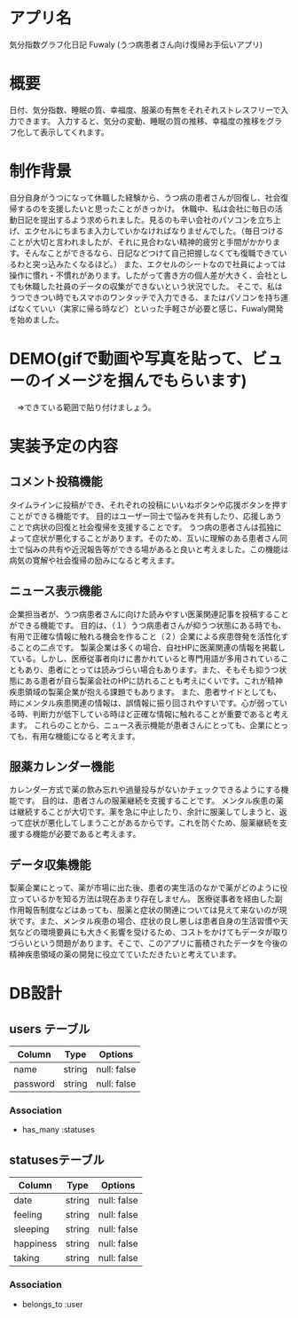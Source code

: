 # アプリ名
気分指数グラフ化日記 Fuwaly (うつ病患者さん向け復帰お手伝いアプリ)

# 概要
日付、気分指数、睡眠の質、幸福度、服薬の有無をそれそれストレスフリーで入力できます。
入力すると、気分の変動、睡眠の質の推移、幸福度の推移をグラフ化して表示してくれます。

# 制作背景
自分自身がうつになって休職した経験から、うつ病の患者さんが回復し、社会復帰するのを支援したいと思ったことがきっかけ。
休職中、私は会社に毎日の活動日記を提出するよう求められました。見るのも辛い会社のパソコンを立ち上げ、エクセルにちまちま入力していかなければなりませんでした。（毎日つけることが大切と言われましたが、それに見合わない精神的疲労と手間がかかります。そんなことができるなら、日記などつけて自己把握しなくても復職できているわと突っ込みたくなるほど。）
また、エクセルのシートなので社員によっては操作に慣れ・不慣れがあります。したがって書き方の個人差が大きく、会社としても休職した社員のデータの収集ができないという状況でした。
そこで、私はうつできつい時でもスマホのワンタッチで入力できる、またはパソコンを持ち運ばなくていい（実家に帰る時など）といった手軽さが必要と感じ、Fuwaly開発を始めました。

# DEMO(gifで動画や写真を貼って、ビューのイメージを掴んでもらいます)
　⇒できている範囲で貼り付けましょう。

# 実装予定の内容
## コメント投稿機能
タイムラインに投稿ができ、それぞれの投稿にいいねボタンや応援ボタンを押すことができる機能です。
目的はユーザー同士で悩みを共有したり、応援しあうことで病状の回復と社会復帰を支援することです。
うつ病の患者さんは孤独によって症状が悪化することがあります。そのため、互いに理解のある患者さん同士で悩みの共有や近況報告等ができる場があると良いと考えました。この機能は病気の寛解や社会復帰の励みになると考えます。

## ニュース表示機能
企業担当者が、うつ病患者さんに向けた読みやすい医薬関連記事を投稿することができる機能です。
目的は、（１）うつ病患者さんが抑うつ状態にある時でも、有用で正確な情報に触れる機会を作ること（２）企業による疾患啓発を活性化することの二点です。
製薬企業は多くの場合、自社HPに医薬関連の情報を掲載している。しかし、医療従事者向けに書かれていると専門用語が多用されていることもあり、患者にとっては読みづらい場合もあります。また、そもそも抑うつ状態にある患者が自ら製薬会社のHPに訪れることも考えにくいです。これが精神疾患領域の製薬企業が抱える課題でもあります。
また、患者サイドとしても、時にメンタル疾患関連の情報は、誤情報に振り回されやすいです。心が弱っている時、判断力が低下している時ほど正確な情報に触れることが重要であると考えます。
これらのことから、ニュース表示機能が患者さんにとっても、企業にとっても、有用な機能になると考えます。

## 服薬カレンダー機能
カレンダー方式で薬の飲み忘れや過量投与がないかチェックできるようにする機能です。
目的は、患者さんの服薬継続を支援することです。
メンタル疾患の薬は継続することが大切です。薬を急に中止したり、余計に服薬してしまうと、返って症状が悪化してしまうことがあるからです。これを防ぐため、服薬継続を支援する機能が必要であると考えます。

## データ収集機能
製薬企業にとって、薬が市場に出た後、患者の実生活のなかで薬がどのように役立っているかを知る方法は現在あまり存在しません。
医療従事者を経由した副作用報告制度などはあっても、服薬と症状の関連については見えて来ないのが現状です。また、メンタル疾患の場合、症状の良し悪しは患者自身の生活習慣や天気などの環境要員にも大きく影響を受けるため、コストをかけてもデータが取りづらいという問題があります。そこで、このアプリに蓄積されたデータを今後の精神疾患領域の薬の開発に役立てていただきたいと考えています。

# DB設計
## users テーブル

| Column         | Type   | Options     |
| -------------- | ------ | ----------- |
| name           | string | null: false |
| password       | string | null: false |

### Association

- has_many :statuses


##  statusesテーブル

| Column         | Type   | Options     |
| -------------- | ------ | ----------- |
| date           | string | null: false |
| feeling        | string | null: false |
| sleeping       | string | null: false |
| happiness      | string | null: false |
| taking         | string | null: false |

### Association

- belongs_to :user

